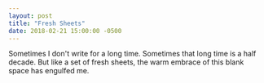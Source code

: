 ```yaml
---
layout: post
title: "Fresh Sheets"
date: 2018-02-21 15:00:00 -0500
---
```


Sometimes I don't write for a long time. Sometimes that long time is a half decade. But like a set of fresh sheets, the warm embrace of this blank space has engulfed me.



